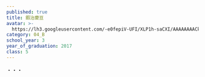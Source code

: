 ```yaml
---
published: true
title: 鍜治慶亘
avatar: >-
  https://lh3.googleusercontent.com/-e0fepiV-UFI/XLP1h-saCXI/AAAAAAAACkM/2TT258CFgu03qJkYJgzBvfvkxYVM350JACE0YBhgL/_DSC0339.JPG
category: 04_B
school_year: 3
year_of_graduation: 2017
class: 5
---
```

・・・
